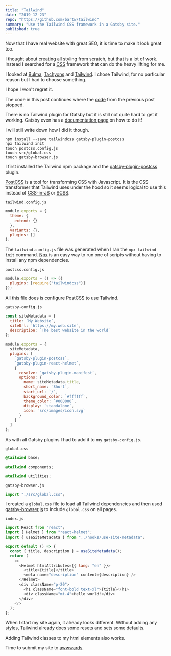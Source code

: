 ```yaml
---
title: "Tailwind"
date: "2019-12-23"
repo: "https://github.com/bartw/tailwind"
summary: "Use the Tailwind CSS framework in a Gatsby site."
published: true
---
```


Now that I have real website with great SEO, it is time to make it look great too.

I thought about creating all styling from scratch, but that is a lot of work. Instead I searched for a [CSS](https://developer.mozilla.org/en-US/docs/Web/CSS) framework that can do the heavy lifting for me.

I looked at [Bulma](https://bulma.io/), [Tachyons](https://tachyons.io/) and [Tailwind](https://tailwindcss.com/). I chose Tailwind, for no particular reason but I had to choose something.

I hope I won't regret it.

The code in this post continues where the [code](https://github.com/bartw/fill-the-head-the-rest-will-follow) from the previous post stopped.

There is no Tailwind plugin for Gatsby but it is still not quite hard to get it working. Gatsby even has a [documentation page](https://www.gatsbyjs.org/docs/tailwind-css/) on how to do it!

I will still write down how I did it though.

```shell
npm install --save tailwindcss gatsby-plugin-postcss
npx tailwind init
touch postcss.config.js
touch src/global.css
touch gatsby-browser.js
```

I first installed the Tailwind npm package and the [gatsby-plugin-postcss](https://www.gatsbyjs.org/packages/gatsby-plugin-postcss/) plugin.

[PostCSS](https://postcss.org/) is a tool for transforming CSS with Javascript. It is the CSS transformer that Tailwind uses under the hood so it seems logical to use this instead of [CSS-in-JS](https://cssinjs.org/) or [SCSS](https://sass-lang.com/).

`tailwind.config.js`

```js
module.exports = {
  theme: {
    extend: {}
  },
  variants: {},
  plugins: []
};
```

The `tailwind.config.js` file was generated when I ran the `npx tailwind init` command. [Npx](https://www.npmjs.com/package/npx) is an easy way to run one of scripts without having to install any npm dependencies.

`postcss.config.js`

```js
module.exports = () => ({
  plugins: [require("tailwindcss")]
});
```

All this file does is configure PostCSS to use Tailwind.

`gatsby-config.js`

```js
const siteMetadata = {
  title: `My Website`,
  siteUrl: `https://my.web.site`,
  description: `The best website in the world`
};

module.exports = {
  siteMetadata,
  plugins: [
    `gatsby-plugin-postcss`,
    `gatsby-plugin-react-helmet`,
    {
      resolve: `gatsby-plugin-manifest`,
      options: {
        name: siteMetadata.title,
        short_name: `Short`,
        start_url: `/`,
        background_color: `#ffffff`,
        theme_color: `#000000`,
        display: `standalone`,
        icon: `src/images/icon.svg`
      }
    }
  ]
};
```

As with all Gatsby plugins I had to add it to my `gatsby-config.js`.

`global.css`

```css
@tailwind base;

@tailwind components;

@tailwind utilities;
```

`gatsby-browser.js`

```js
import "./src/global.css";
```

I created a `global.css` file to load all Tailwind dependencies and then used [gatsby-browser.js](https://www.gatsbyjs.org/docs/api-files-gatsby-browser/) to include `global.css` on all pages.

`index.js`

```js
import React from "react";
import { Helmet } from "react-helmet";
import { useSiteMetadata } from "../hooks/use-site-metadata";

export default () => {
  const { title, description } = useSiteMetadata();
  return (
    <>
      <Helmet htmlAttributes={{ lang: "en" }}>
        <title>{title}</title>
        <meta name="description" content={description} />
      </Helmet>
      <div className="p-20">
        <h1 className="font-bold text-xl">{title}</h1>
        <div className="mt-4">Hello world!</div>
      </div>
    </>
  );
};
```

When I start my site again, it already looks different. Without adding any styles, Tailwind already does some resets and sets some defaults.

Adding Tailwind classes to my html elements also works.

Time to submit my site to [awwwards](https://www.awwwards.com/).
